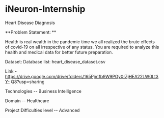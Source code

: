 # iNeuron-Internship
Heart Disease Diagnosis



**Problem Statement:
**

Health is real wealth in the pandemic time we all realized the brute effects of covid-19 on
all irrespective of any status. You are required to analyze this health and medical data for
better future preparation.


Dataset:
Database list: heart_disease_dataset.csv

Link -
https://drive.google.com/drive/folders/165Pjmfb9W9PGy0rZjHEA22LW0Lt3Y-
Q8?usp=sharing


Technologies -- Business Intelligence

Domain -- Healthcare

Project Difficulties level -- Advanced
